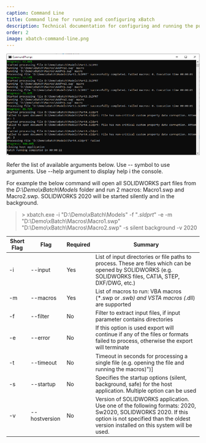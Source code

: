 ```yaml
---
caption: Command Line
title: Command line for running and configuring xBatch
description: Technical documentation for configuring and running the publishing job of xBatch using command line
order: 2
image: xbatch-command-line.png
---
```

![Command line output of xBatch](xbatch-command-line.png)

Refer the list of available arguments below. Use -- symbol to use arguments. Use --help argument to display help i the console.

For example the below command will open all SOLIDWORKS part files from the *D:\Demo\xBatch\Models* folder and run 2 macros: Macro1.swp and Macro2.swp. SOLIDWORKS 2020 will be started silently and in the background.

> \> xbatch.exe -i "D:\Demo\xBatch\Models" -f "*.sldprt*" -e -m "D:\Demo\xBatch\Macros\Macro1.swp" "D:\Demo\xBatch\Macros\Macro2.swp" -s silent background -v 2020

| Short Flag  | Flag  |Required   | Summary  |
|---|---|---|---|
| -i  | --input  |Yes   | List of input directories or file paths to process. These are files which can be opened by SOLIDWORKS (e.g. SOLIDWORKS files, CATIA, STEP, DXF/DWG, etc.)  |
| -m  | --macros  |Yes   | List of macros to run: VBA macros (*.swp or *.swb) and VSTA macros (*.dll) are supported  |
| -f  | --filter  | No  |  Filter to extract input files, if input parameter contains directories |
| -e  |  --error | No  | If this option is used export will continue if any of the files or formats failed to process, otherwise the export will terminate  |
| -t  |  --timeout | No  | Timeout in seconds for processing a single file (e.g. opening the file and running the macros)")]
| -s  |  --startup | No  | Specifies the startup options (silent, background, safe) for the host application. Multiple option can be used
| -v  |  --hostversion | No  | Version of SOLIDWORKS application. Use one of the following formats: 2020, Sw2020, SOLIDWORKS 2020. If this option is not specified than the oldest version installed on this system will be used.

